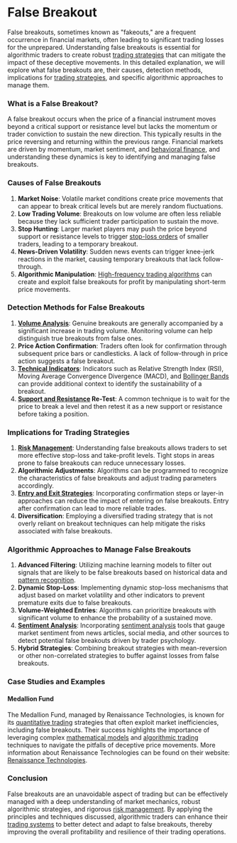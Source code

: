 # False Breakout

False breakouts, sometimes known as "fakeouts," are a frequent occurrence in financial markets, often leading to significant trading losses for the unprepared. Understanding false breakouts is essential for algorithmic traders to create robust [trading strategies](../t/trading_strategies.md) that can mitigate the impact of these deceptive movements. In this detailed explanation, we will explore what false breakouts are, their causes, detection methods, implications for [trading strategies](../t/trading_strategies.md), and specific algorithmic approaches to manage them.

### What is a False Breakout?

A false breakout occurs when the price of a financial instrument moves beyond a critical support or resistance level but lacks the momentum or trader conviction to sustain the new direction. This typically results in the price reversing and returning within the previous range. Financial markets are driven by momentum, market sentiment, and [behavioral finance](../b/behavioral_finance.md), and understanding these dynamics is key to identifying and managing false breakouts.

### Causes of False Breakouts

1. **Market Noise**: Volatile market conditions create price movements that can appear to break critical levels but are merely random fluctuations.
2. **Low Trading Volume**: Breakouts on low volume are often less reliable because they lack sufficient trader participation to sustain the move.
3. **Stop Hunting**: Larger market players may push the price beyond support or resistance levels to trigger [stop-loss orders](../s/stop-loss_orders.md) of smaller traders, leading to a temporary breakout.
4. **News-Driven Volatility**: Sudden news events can trigger knee-jerk reactions in the market, causing temporary breakouts that lack follow-through.
5. **Algorithmic Manipulation**: [High-frequency trading algorithms](../h/high-frequency_trading_algorithms.md) can create and exploit false breakouts for profit by manipulating short-term price movements.

### Detection Methods for False Breakouts

1. **[Volume Analysis](../v/volume_analysis.md)**: Genuine breakouts are generally accompanied by a significant increase in trading volume. Monitoring volume can help distinguish true breakouts from false ones.
2. **Price Action Confirmation**: Traders often look for confirmation through subsequent price bars or candlesticks. A lack of follow-through in price action suggests a false breakout.
3. **[Technical Indicators](../t/technical_indicators.md)**: Indicators such as Relative Strength Index (RSI), Moving Average Convergence Divergence (MACD), and [Bollinger Bands](../b/bollinger_bands.md) can provide additional context to identify the sustainability of a breakout.
4. **[Support and Resistance](../s/support_and_resistance.md) Re-Test**: A common technique is to wait for the price to break a level and then retest it as a new support or resistance before taking a position.

### Implications for Trading Strategies

1. **[Risk Management](../r/risk_management.md)**: Understanding false breakouts allows traders to set more effective stop-loss and take-profit levels. Tight stops in areas prone to false breakouts can reduce unnecessary losses.
2. **Algorithmic Adjustments**: Algorithms can be programmed to recognize the characteristics of false breakouts and adjust trading parameters accordingly.
3. **[Entry and Exit Strategies](../e/entry_and_exit_strategies.md)**: Incorporating confirmation steps or layer-in approaches can reduce the impact of entering on false breakouts. Entry after confirmation can lead to more reliable trades.
4. **Diversification**: Employing a diversified trading strategy that is not overly reliant on breakout techniques can help mitigate the risks associated with false breakouts.

### Algorithmic Approaches to Manage False Breakouts

1. **Advanced Filtering**: Utilizing machine learning models to filter out signals that are likely to be false breakouts based on historical data and [pattern recognition](../p/pattern_recognition.md).
2. **Dynamic Stop-Loss**: Implementing dynamic stop-loss mechanisms that adjust based on market volatility and other indicators to prevent premature exits due to false breakouts.
3. **Volume-Weighted Entries**: Algorithms can prioritize breakouts with significant volume to enhance the probability of a sustained move.
4. **[Sentiment Analysis](../s/sentiment_analysis.md)**: Incorporating [sentiment analysis](../s/sentiment_analysis.md) tools that gauge market sentiment from news articles, social media, and other sources to detect potential false breakouts driven by trader psychology.
5. **Hybrid Strategies**: Combining breakout strategies with mean-reversion or other non-correlated strategies to buffer against losses from false breakouts.

### Case Studies and Examples

#### Medallion Fund
The Medallion Fund, managed by Renaissance Technologies, is known for its [quantitative trading](../q/quantitative_trading.md) strategies that often exploit market inefficiencies, including false breakouts. Their success highlights the importance of leveraging complex [mathematical models](../m/mathematical_models_in_trading.md) and [algorithmic trading](../a/algorithmic_trading.md) techniques to navigate the pitfalls of deceptive price movements. More information about Renaissance Technologies can be found on their website: [Renaissance Technologies](https://www.rentec.com/).

### Conclusion

False breakouts are an unavoidable aspect of trading but can be effectively managed with a deep understanding of market mechanics, robust algorithmic strategies, and rigorous [risk management](../r/risk_management.md). By applying the principles and techniques discussed, algorithmic traders can enhance their [trading systems](../t/trading_systems.md) to better detect and adapt to false breakouts, thereby improving the overall profitability and resilience of their trading operations.
